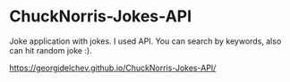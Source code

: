 # ChuckNorris-Jokes-API
Joke application with jokes. I used API. You can search by keywords, also can hit random joke :).

https://georgidelchev.github.io/ChuckNorris-Jokes-API/
